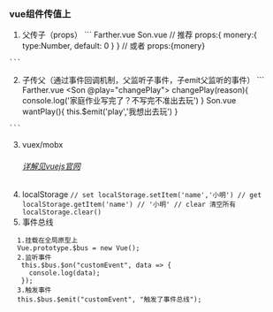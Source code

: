 ### vue组件传值上

   1. 父传子（props）
    ```
    Farther.vue
       <Son :monery="moneryFarther"></Son> 
    Son.vue
      // 推荐
      props:{
         monery:{
            type:Number,
            default: 0
         }
      }
      // 或者
      props:{monery}

    ```
   2. 子传父（通过事件回调机制，父监听子事件，子emit父监听的事件）
    ```
    Farther.vue
       <Son @play="changePlay"></Son> 
       changePlay(reason){
          console.log('家庭作业写完了？不写完不准出去玩')
       }
    Son.vue
      <div @click="wantPlay"></div>
      wantPlay(){
         this.$emit('play','我想出去玩')
      }

    ```
   3. vuex/mobx
      ###### [详解见vuejs官网](https://cn.vuejs.org/)
   4. localStorage
    ```
    // set
    localStorage.setItem('name','小明')
    // get 
    localStorage.getItem('name') // '小明'
    // clear 清空所有
    localStorage.clear()
    ```
   5. 事件总线
   ```
     1.挂载在全局原型上
     Vue.prototype.$bus = new Vue();
     2.监听事件
      this.$bus.$on("customEvent", data => {
        console.log(data);
      });
     3.触发事件
     this.$bus.$emit("customEvent", "触发了事件总线");
   ```
